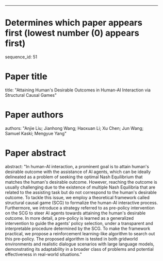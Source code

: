 --- 
# Determines which paper appears first (lowest number (0) appears first)
sequence_id: 51

# Paper title 
title: "Attaining Human's Desirable Outcomes in Human-AI Interaction via Structural Causal Games"

# Paper authors 
authors: "Anjie Liu; Jianhong Wang; Haoxuan Li; Xu Chen; Jun Wang; Samuel Kaski; Mengyue Yang"

# Paper abstract 
abstract: "In human-AI interaction, a prominent goal is to attain human's desirable outcome with the assistance of AI agents, which can be ideally delineated as a problem of seeking the optimal Nash Equilibrium that matches the human's desirable outcome. However, reaching the outcome is usually challenging due to the existence of multiple Nash Equilibria that are related to the assisting task but do not correspond to the human's desirable outcome. To tackle this issue, we employ a theoretical framework called structural causal game (SCG) to formalize the human-AI interactive process. Furthermore, we introduce a strategy referred to as pre-policy intervention on the SCG to steer AI agents towards attaining the human's desirable outcome. In more detail, a pre-policy is learned as a generalized intervention to guide the agents' policy selection, under a transparent and interpretable procedure determined by the SCG. To make the framework practical, we propose a reinforcement learning-like algorithm to search out this pre-policy. The proposed algorithm is tested in both gridworld environments and realistic dialogue scenarios with large language models, demonstrating its adaptability in a broader class of problems and potential effectiveness in real-world situations."

